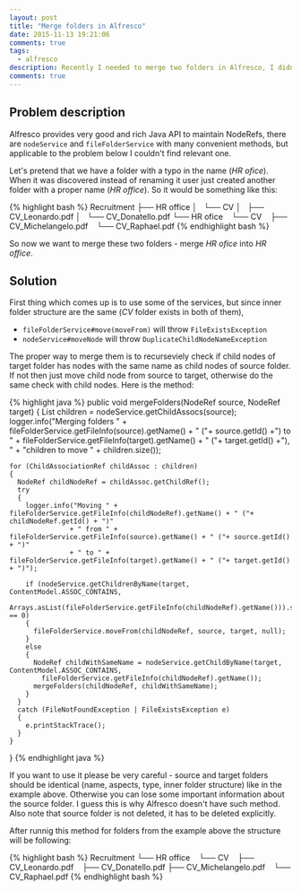 ```yaml
---
layout: post
title: "Merge folders in Alfresco"
date: 2015-11-13 19:21:06
comments: true
tags: 
  - alfresco
description: Recently I needed to merge two folders in Alfresco, I didn't find any relevant method so I come up with following utility method to merge folders.
comments: true
---
```


## Problem description

Alfresco provides very good and rich Java API to maintain NodeRefs, there are `nodeService` and `fileFolderService` with many convenient methods, but applicable to the problem below I couldn't find relevant one.

Let's pretend that we have a folder with a typo in the name (*HR ofice*). When it was discovered instead of renaming it user just created another folder with a proper name (*HR office*). So it would be something like this:

{% highlight bash %}
Recruitment
├── HR office
│   └── CV
│       ├── CV_Leonardo.pdf
│       └── CV_Donatello.pdf
└── HR ofice
    └── CV
        ├── CV_Michelangelo.pdf
        └── CV_Raphael.pdf
{% endhighlight bash %}

So now we want to merge these two folders - merge *HR ofice* into *HR office*.

## Solution

First thing which comes up is to use some of the services, but since inner folder structure are the same (*CV* folder exists in both of them),

 - `fileFolderService#move(moveFrom)` will throw `FileExistsException`
 - `nodeService#moveNode` will throw `DuplicateChildNodeNameException`
 
The proper way to merge them is to recurseviely check if child nodes of target folder has nodes with the same name as child nodes of source folder. If not then just move child node from source to target, otherwise do the same check with child nodes. Here is the method:


{% highlight java %}
public void mergeFolders(NodeRef source, NodeRef target)
  {
    List<ChildAssociationRef> children = nodeService.getChildAssocs(source);
    logger.info("Merging folders "
                + fileFolderService.getFileInfo(source).getName() + " ("+ source.getId() +") to "
                + fileFolderService.getFileInfo(target).getName() + " ("+ target.getId() +"), "
                + "children to move " + children.size());

    for (ChildAssociationRef childAssoc : children)
    {
      NodeRef childNodeRef = childAssoc.getChildRef();
      try
      {
        logger.info("Moving " + fileFolderService.getFileInfo(childNodeRef).getName() + " ("+ childNodeRef.getId() + ")"
                   + " from " + fileFolderService.getFileInfo(source).getName() + " ("+ source.getId() + ")"
                   + " to " + fileFolderService.getFileInfo(target).getName() + " ("+ target.getId() + ")");

        if (nodeService.getChildrenByName(target, ContentModel.ASSOC_CONTAINS,
          Arrays.asList(fileFolderService.getFileInfo(childNodeRef).getName())).size() == 0)
        {
          fileFolderService.moveFrom(childNodeRef, source, target, null);
        }
        else
        {
          NodeRef childWithSameName = nodeService.getChildByName(target, ContentModel.ASSOC_CONTAINS,
            fileFolderService.getFileInfo(childNodeRef).getName());
          mergeFolders(childNodeRef, childWithSameName);
        }
      }
      catch (FileNotFoundException | FileExistsException e)
      {
        e.printStackTrace();
      }
    }
  }
{% endhighlight java %}

If you want to use it please be very careful - source and target folders should be identical (name, aspects, type, inner folder structure) like in the example above. Otherwise you can lose some important information about the source folder. I guess this is why Alfresco doesn't have such method. Also note that source folder is not deleted, it has to be deleted explicitly. 

After runnig this method for folders from the example above the structure will be following:

{% highlight bash %}
Recruitment
└── HR office
    └── CV
        ├── CV_Leonardo.pdf
        ├── CV_Donatello.pdf
        ├── CV_Michelangelo.pdf
        └── CV_Raphael.pdf
{% endhighlight bash %}

